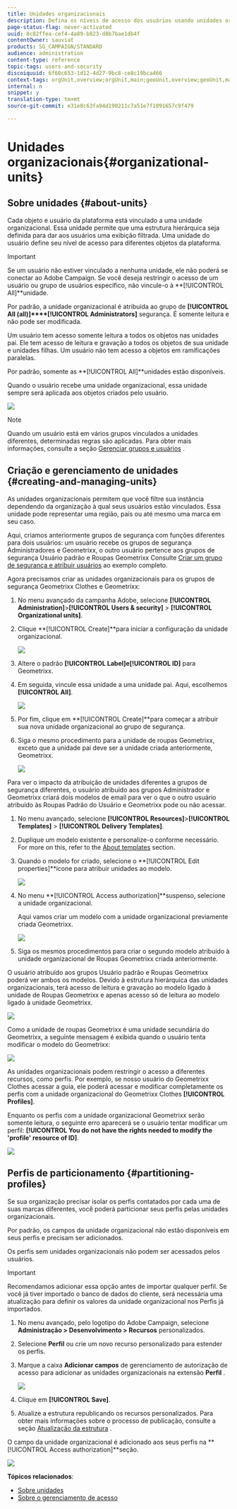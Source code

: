 ```yaml
---
title: Unidades organizacionais
description: Defina os níveis de acesso dos usuários usando unidades organizacionais.
page-status-flag: never-activated
uuid: 8c82ffea-cef4-4a89-b823-d8b7bae1db4f
contentOwner: sauviat
products: SG_CAMPAIGN/STANDARD
audience: administration
content-type: reference
topic-tags: users-and-security
discoiquuid: 6f60c653-1d12-4d27-9bc8-ce8c19bca466
context-tags: orgUnit,overview;orgUnit,main;geoUnit,overview;geoUnit,main
internal: n
snippet: y
translation-type: tm+mt
source-git-commit: e31e8c63fa94d190211c7a51e7f1091657c9f479

---
```



# Unidades organizacionais{#organizational-units}

## Sobre unidades {#about-units}

Cada objeto e usuário da plataforma está vinculado a uma unidade organizacional. Essa unidade permite que uma estrutura hierárquica seja definida para dar aos usuários uma exibição filtrada. Uma unidade do usuário define seu nível de acesso para diferentes objetos da plataforma.

>[!IMPORTANT]
>
>Se um usuário não estiver vinculado a nenhuma unidade, ele não poderá se conectar ao Adobe Campaign. Se você deseja restringir o acesso de um usuário ou grupo de usuários específico, não vincule-o à **[!UICONTROL All]**unidade.
>
>Por padrão, a unidade organizacional é atribuída ao grupo de **[!UICONTROL All (all)]****[!UICONTROL Administrators]** segurança. É somente leitura e não pode ser modificada.

Um usuário tem acesso somente leitura a todos os objetos nas unidades pai. Ele tem acesso de leitura e gravação a todos os objetos de sua unidade e unidades filhas. Um usuário não tem acesso a objetos em ramificações paralelas.

Por padrão, somente as **[!UICONTROL All]**unidades estão disponíveis.

Quando o usuário recebe uma unidade organizacional, essa unidade sempre será aplicada aos objetos criados pelo usuário.

![](assets/user_management_2.png)

>[!NOTE]
>
>Quando um usuário está em vários grupos vinculados a unidades diferentes, determinadas regras são aplicadas. Para obter mais informações, consulte a seção [Gerenciar grupos e usuários](../../administration/using/managing-groups-and-users.md) .

## Criação e gerenciamento de unidades {#creating-and-managing-units}

As unidades organizacionais permitem que você filtre sua instância dependendo da organização à qual seus usuários estão vinculados. Essa unidade pode representar uma região, país ou até mesmo uma marca em seu caso.

Aqui, criamos anteriormente grupos de segurança com funções diferentes para dois usuários: um usuário recebe os grupos de segurança Administradores e Geometrixx, o outro usuário pertence aos grupos de segurança Usuário padrão e Roupas Geometrixx Consulte [Criar um grupo de segurança e atribuir usuários](../../administration/using/managing-groups-and-users.md#creating-a-security-group-and-assigning-users) ao exemplo completo.

Agora precisamos criar as unidades organizacionais para os grupos de segurança Geometrixx Clothes e Geometrixx:

1. No menu avançado da campanha Adobe, selecione **[!UICONTROL Administration]**>**[!UICONTROL Users & security]** > **[!UICONTROL Organizational units]**.
1. Clique **[!UICONTROL Create]**para iniciar a configuração da unidade organizacional.

   ![](assets/manage_units_1.png)

1. Altere o padrão **[!UICONTROL Label]**e**[!UICONTROL ID]** para Geometrixx.
1. Em seguida, vincule essa unidade a uma unidade pai. Aqui, escolhemos **[!UICONTROL All]**.

   ![](assets/manage_units_2.png)

1. Por fim, clique em **[!UICONTROL Create]**para começar a atribuir sua nova unidade organizacional ao grupo de segurança.
1. Siga o mesmo procedimento para a unidade de roupas Geometrixx, exceto que a unidade pai deve ser a unidade criada anteriormente, Geometrixx.

   ![](assets/manage_units_3.png)

Para ver o impacto da atribuição de unidades diferentes a grupos de segurança diferentes, o usuário atribuído aos grupos Administrador e Geometrixx criará dois modelos de email para ver o que o outro usuário atribuído às Roupas Padrão do Usuário e Geometrixx pode ou não acessar.

1. No menu avançado, selecione **[!UICONTROL Resources]**>**[!UICONTROL Templates]** > **[!UICONTROL Delivery Templates]**.
1. Duplique um modelo existente e personalize-o conforme necessário. For more on this, refer to the [About templates](../../start/using/marketing-activity-templates.md) section.
1. Quando o modelo for criado, selecione o **[!UICONTROL Edit properties]**ícone para atribuir unidades ao modelo.

   ![](assets/manage_units_6.png)

1. No menu **[!UICONTROL Access authorization]**suspenso, selecione a unidade organizacional.

   Aqui vamos criar um modelo com a unidade organizacional previamente criada Geometrixx.

   ![](assets/manage_units_5.png)

1. Siga os mesmos procedimentos para criar o segundo modelo atribuído à unidade organizacional de Roupas Geometrixx criada anteriormente.

O usuário atribuído aos grupos Usuário padrão e Roupas Geometrixx poderá ver ambos os modelos. Devido à estrutura hierárquica das unidades organizacionais, terá acesso de leitura e gravação ao modelo ligado à unidade de Roupas Geometrixx e apenas acesso só de leitura ao modelo ligado à unidade Geometrixx.

![](assets/manage_units_7.png)

Como a unidade de roupas Geometrixx é uma unidade secundária do Geometrixx, a seguinte mensagem é exibida quando o usuário tenta modificar o modelo do Geometrixx:

![](assets/manage_units_8.png)

As unidades organizacionais podem restringir o acesso a diferentes recursos, como perfis. Por exemplo, se nosso usuário do Geometrixx Clothes acessar a guia, ele poderá acessar e modificar completamente os perfis com a unidade organizacional do Geometrixx Clothes **[!UICONTROL Profiles]**.

Enquanto os perfis com a unidade organizacional Geometrixx serão somente leitura, o seguinte erro aparecerá se o usuário tentar modificar um perfil: **[!UICONTROL You do not have the rights needed to modify the 'profile' resource of ID]**.

![](assets/manage_units_10.png)

## Perfis de particionamento {#partitioning-profiles}

Se sua organização precisar isolar os perfis contatados por cada uma de suas marcas diferentes, você poderá particionar seus perfis pelas unidades organizacionais.

Por padrão, os campos da unidade organizacional não estão disponíveis em seus perfis e precisam ser adicionados.

Os perfis sem unidades organizacionais não podem ser acessados pelos usuários.

>[!IMPORTANT]
>
>Recomendamos adicionar essa opção antes de importar qualquer perfil. Se você já tiver importado o banco de dados do cliente, será necessária uma atualização para definir os valores da unidade organizacional nos Perfis já importados.

1. No menu avançado, pelo logotipo do Adobe Campaign, selecione **Administração > Desenvolvimento > Recursos** personalizados.
1. Selecione **Perfil** ou crie um novo recurso personalizado para estender os perfis.
1. Marque a caixa **Adicionar campos** de gerenciamento de autorização de acesso para adicionar as unidades organizacionais na extensão **Perfil** .

   ![](assets/user_management_9.png)

1. Clique em **[!UICONTROL Save]**.
1. Atualize a estrutura republicando os recursos personalizados. Para obter mais informações sobre o processo de publicação, consulte a seção [Atualização da estrutura](../../developing/using/data-model-concepts.md) .

O campo da unidade organizacional é adicionado aos seus perfis na **[!UICONTROL Access authorization]**seção.

![](assets/user_management_10.png)

**Tópicos relacionados**:

* [Sobre unidades](../../administration/using/organizational-units.md#about-units)
* [Sobre o gerenciamento de acesso](../../administration/using/about-access-management.md)

